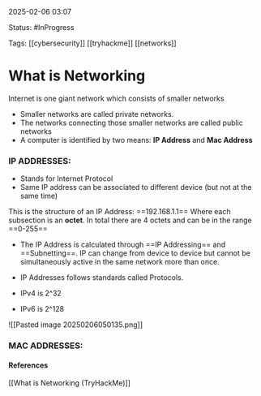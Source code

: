 
2025-02-06 03:07

Status: #InProgress 

Tags: [[cybersecurity]] [[tryhackme]] [[networks]] 

# What is Networking

Internet is one giant network which consists of smaller networks
- Smaller networks are called private networks. 
- The networks connecting those smaller networks are called public networks
- A computer is identified by two means: **IP Address** and **Mac Address**
### IP ADDRESSES:
- Stands for Internet Protocol
- Same IP address can be associated to different device (but not at the same time)

This is the structure of an IP Address:
==192.168.1.1==
Where each subsection is an **octet**. In total there are 4 octets and can be in the range ==0-255==

- The IP Address is calculated through ==IP Addressing== and ==Subnetting==. IP can change from device to device but cannot be simultaneously active in the same network more than once.

- IP Addresses follows standards called Protocols.

- IPv4 is 2^32
- IPv6 is 2^128

![[Pasted image 20250206050135.png]]

### MAC ADDRESSES:







#### References
[[What is Networking (TryHackMe)]]